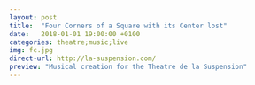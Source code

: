 ```yaml
---
layout: post
title:  "Four Corners of a Square with its Center lost"
date:   2018-01-01 19:00:00 +0100
categories: theatre;music;live
img: fc.jpg
direct-url: http://la-suspension.com/
preview: "Musical creation for the Theatre de la Suspension"
---
```


